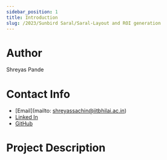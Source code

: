 ```yaml
---
sidebar_position: 1
title: Introduction
slug: /2023/Sunbird Saral/Saral-Layout and ROI generation
---
```



# Author
Shreyas Pande

# Contact Info
- [Email](mailto: shreyassachin@iitbhilai.ac.in)
- [Linked In](https://www.linkedin.com/in/shreyas-pande-b27087217/)
- [GitHub](https://github.com/shreyaspande2003)

# Project Description

